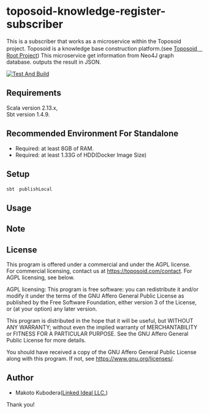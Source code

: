 # toposoid-knowledge-register-subscriber
This is a subscriber that works as a microservice within the Toposoid project.
Toposoid is a knowledge base construction platform.(see [Toposoid　Root Project](https://github.com/toposoid/toposoid.git))
This microservice get information from Neo4J graph database. outputs the result in JSON.


[![Test And Build](https://github.com/toposoid/toposoid-knowledge-register-subscriber/actions/workflows/action.yml/badge.svg)](https://github.com/toposoid/toposoid-knowledge-register-subscriber/actions/workflows/action.yml)

## Requirements
Scala version 2.13.x,   
Sbt version 1.4.9.

## Recommended Environment For Standalone
* Required: at least 8GB of RAM.
* Required: at least 1.33G of HDD(Docker Image Size)

## Setup
```
sbt　publishLocal
```

## Usage

## Note

## License
This program is offered under a commercial and under the AGPL license.
For commercial licensing, contact us at https://toposoid.com/contact.  For AGPL licensing, see below.

AGPL licensing:
This program is free software: you can redistribute it and/or modify
it under the terms of the GNU Affero General Public License as published by
the Free Software Foundation, either version 3 of the License, or
(at your option) any later version.

This program is distributed in the hope that it will be useful,
but WITHOUT ANY WARRANTY; without even the implied warranty of
MERCHANTABILITY or FITNESS FOR A PARTICULAR PURPOSE.  See the
GNU Affero General Public License for more details.

You should have received a copy of the GNU Affero General Public License
along with this program.  If not, see <https://www.gnu.org/licenses/>.

## Author
* Makoto Kubodera([Linked Ideal LLC.](https://linked-ideal.com/))

Thank you!